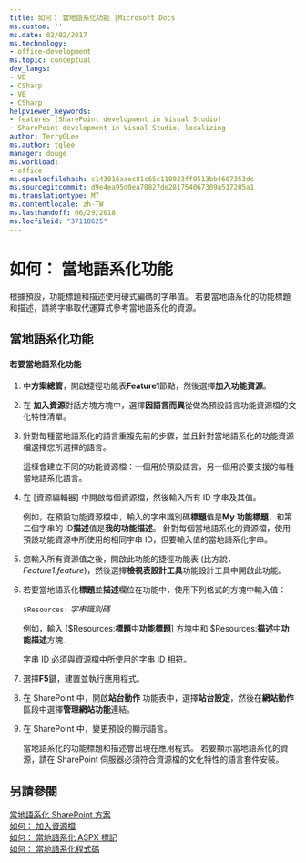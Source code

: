 ```yaml
---
title: 如何： 當地語系化功能 |Microsoft Docs
ms.custom: ''
ms.date: 02/02/2017
ms.technology:
- office-development
ms.topic: conceptual
dev_langs:
- VB
- CSharp
- VB
- CSharp
helpviewer_keywords:
- features [SharePoint development in Visual Studio]
- SharePoint development in Visual Studio, localizing
author: TerryGLee
ms.author: tglee
manager: douge
ms.workload:
- office
ms.openlocfilehash: c143016aaec81c65c118923ff9513bb4607353dc
ms.sourcegitcommit: d9e4ea95d0ea70827de281754067309a517205a1
ms.translationtype: MT
ms.contentlocale: zh-TW
ms.lasthandoff: 06/29/2018
ms.locfileid: "37118625"
---
```

# <a name="how-to-localize-a-feature"></a>如何： 當地語系化功能
  根據預設，功能標題和描述使用硬式編碼的字串值。 若要當地語系化的功能標題和描述，請將字串取代運算式參考當地語系化的資源。  
  
## <a name="localize-a-feature"></a>當地語系化功能  
  
#### <a name="to-localize-a-feature"></a>若要當地語系化功能  
  
1.  中**方案總管**，開啟捷徑功能表**Feature1**節點，然後選擇**加入功能資源**。  
  
2.  在 **加入資源**對話方塊方塊中，選擇**因語言而異**從做為預設語言功能資源檔的文化特性清單。  
  
3.  針對每種當地語系化的語言重複先前的步驟，並且針對當地語系化的功能資源檔選擇您所選擇的語言。  
  
     這樣會建立不同的功能資源檔：一個用於預設語言，另一個用於要支援的每種當地語系化語言。  
  
4.  在 [資源編輯器] 中開啟每個資源檔，然後輸入所有 ID 字串及其值。  
  
     例如，在預設功能資源檔中，輸入的字串識別碼**標題**值是**My 功能標題**，和第二個字串的 ID**描述**值是**我的功能描述**。 針對每個當地語系化的資源檔，使用預設功能資源中所使用的相同字串 ID，但要輸入值的當地語系化字串。  
  
5.  您輸入所有資源值之後，開啟此功能的捷徑功能表 (比方說， *Feature1.feature*)，然後選擇**檢視表設計工具**功能設計工具中開啟此功能。  
  
6.  若要當地語系化**標題**並**描述**欄位在功能中，使用下列格式的方塊中輸入值：  
  
     `$Resources:` *字串識別碼*  
  
     例如，輸入 [$Resources:**標題**中**功能標題**] 方塊中和 $Resources:**描述**中**功能描述**方塊.  
  
     字串 ID 必須與資源檔中所使用的字串 ID 相符。  
  
7.  選擇**F5**鍵，建置並執行應用程式。  
  
8.  在 SharePoint 中，開啟**站台動作** 功能表中，選擇**站台設定**，然後在**網站動作**區段中選擇**管理網站功能**連結。  
  
9. 在 SharePoint 中，變更預設的顯示語言。  
  
     當地語系化的功能標題和描述會出現在應用程式。 若要顯示當地語系化的資源，請在 SharePoint 伺服器必須符合資源檔的文化特性的語言套件安裝。  
  
## <a name="see-also"></a>另請參閱
 [當地語系化 SharePoint 方案](../sharepoint/localizing-sharepoint-solutions.md)   
 [如何： 加入資源檔](../sharepoint/how-to-add-a-resource-file.md)   
 [如何： 當地語系化 ASPX 標記](../sharepoint/how-to-localize-aspx-markup.md)   
 [如何： 當地語系化程式碼](../sharepoint/how-to-localize-code.md)  
  
